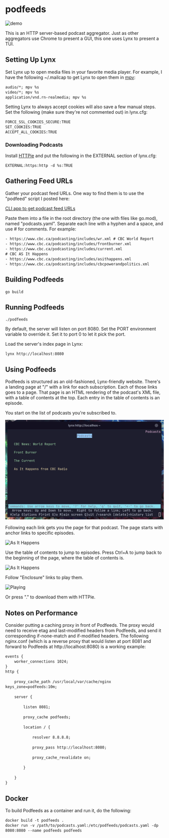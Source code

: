 # podfeeds

![demo](images/usage.gif)

This is an HTTP server-based podcast aggregator. Just as other aggregators use Chrome to present a GUI, this one uses Lynx to present a TUI.

## Setting Up Lynx

Set Lynx up to open media files in your favorite media player. For example, I have the following ~/.mailcap to get Lynx to open them in [mpv](https://mpv.io/):

    audio/*; mpv %s
    video/*; mpv %s
    application/vnd.rn-realmedia; mpv %s

Setting Lynx to always accept cookies will also save a few manual steps. Set the following (make sure they're not commented out) in lynx.cfg:

    FORCE_SSL_COOKIES_SECURE:TRUE
    SET_COOKIES:TRUE
    ACCEPT_ALL_COOKIES:TRUE

### Downloading Podcasts

Install [HTTPie](https://httpie.io/) and put the following in the EXTERNAL section of lynx.cfg:

    EXTERNAL:https:http -d %s:TRUE

## Gathering Feed URLs

Gather your podcast feed URLs. One way to find them is to
use the "podfeed" script I posted here:

[CLI app to get podcast feed URLs
](https://www.linuxquestions.org/questions/linuxquestions-org-member-success-stories-23/cli-app-to-get-podcast-feed-urls-4175656322/#post6363987)

Paste them into a file in the root directory (the one with files like go.mod), named "podcasts.yaml". Separate each line with a
hyphen and a space, and use # for comments. For example:

    - https://www.cbc.ca/podcasting/includes/wr.xml # CBC World Report
    - https://www.cbc.ca/podcasting/includes/frontburner.xml
    - https://www.cbc.ca/podcasting/includes/current.xml
    # CBC AS It Happens
    - https://www.cbc.ca/podcasting/includes/asithappens.xml
    - https://www.cbc.ca/podcasting/includes/cbcpowerandpolitics.xml

## Building Podfeeds

    go build

## Running Podfeeds

    ./podfeeds

By default, the server will listen on port 8080. Set the PORT environment variable to override it. Set it to port 0 to let it pick
the port.

Load the server's index page in Lynx:

    lynx http://localhost:8080

## Using Podfeeds

Podfeeds is structured as an old-fashioned, Lynx-friendly website. There's a landing page at "/" with a link for each subscription.
Each of those links goes to a page. That page is an HTML rendering of the podcast's XML file, with a table of contents
at the top. Each entry in the table of contents is an episode.

You start on the list of podcasts you're subscribed to.

![Subscriptions](images/subscriptions.png)

Following each link gets you the page for that podcast. The page starts with anchor links to specific episodes.

![As It Happens](images/toc.png)

Use the table of contents to jump to episodes. Press Ctrl+A to jump back to the beginning of the page, where the table of contents is.

![As It Happens](images/episode.png)

Follow "Enclosure" links to play them.

![Playing](images/playing.png)

Or press "." to download them with HTTPie.

## Notes on Performance

Consider putting a caching proxy in front of Podfeeds. The proxy would need to receive
etag and last-modified headers from Podfeeds, and send it corresponding if-none-match and if-modified headers. The following nginx.conf (which is a reverse proxy that would listen at port 8081 and forward to Podfeeds at http://localhost:8080) is a working example:

    events {
        worker_connections 1024;
    }
    http {

        proxy_cache_path /usr/local/var/cache/nginx keys_zone=podfeeds:10m;

        server {

            listen 8081;

            proxy_cache podfeeds;

            location / {

                resolver 8.8.8.8;

                proxy_pass http://localhost:8080;

                proxy_cache_revalidate on;

            }

        }
    }

## Docker

To build Podfeeds as a container and run it, do the following:

    docker build -t podfeeds .
    docker run -v /path/to/podcasts.yaml:/etc/podfeeds/podcasts.yaml -dp 8080:8080 --name podfeeds podfeeds
